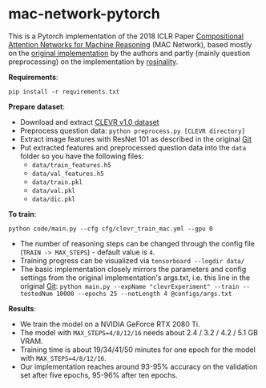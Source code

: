 # mac-network-pytorch

This is a Pytorch implementation of the 2018 ICLR Paper [Compositional Attention Networks for Machine Reasoning](https://arxiv.org/abs/1803.03067) (MAC Network), based mostly on the [original implementation](https://github.com/stanfordnlp/mac-network) by the authors and partly (mainly question preprocessing) on the implementation by [rosinality](https://github.com/rosinality/mac-network-pytorch).

**Requirements**:
```
pip install -r requirements.txt
```

**Prepare dataset**:
- Download and extract [CLEVR v1.0 dataset](http://cs.stanford.edu/people/jcjohns/clevr/)
- Preprocess question data:  `python preprocess.py [CLEVR directory]`
- Extract image features with ResNet 101 as described in the original [Git](https://github.com/stanfordnlp/mac-network#feature-extraction)
- Put extracted features and preprocessed question data into the `data` folder so you have the following files:
    - `data/train_features.h5`
    - `data/val_features.h5`
    - `data/train.pkl`
    - `data/val.pkl`
    - `data/dic.pkl`

**To train**:
```
python code/main.py --cfg cfg/clevr_train_mac.yml --gpu 0
```
- The number of reasoning steps can be changed through the config file (`TRAIN -> MAX_STEPS`) - default value is `4`.
- Training progress can be visualized via `tensorboard --logdir data/`
- The basic implementation closely mirrors the parameters and config settings from the original implementation's args.txt, i.e. this line in the original [Git](https://github.com/stanfordnlp/mac-network#model-variants): `python main.py --expName "clevrExperiment" --train --testedNum 10000 --epochs 25 --netLength 4 @configs/args.txt`

**Results**:
- We train the model on a NVIDIA GeForce RTX 2080 Ti.
- The model with `MAX_STEPS=4/8/12/16` needs about 2.4 / 3.2 / 4.2 / 5.1 GB VRAM.
- Training time is about 19/34/41/50 minutes for one epoch for the model with `MAX_STEPS=4/8/12/16`.
- Our implementation reaches around 93-95% accuracy on the validation set after five epochs, 95-96% after ten epochs.
